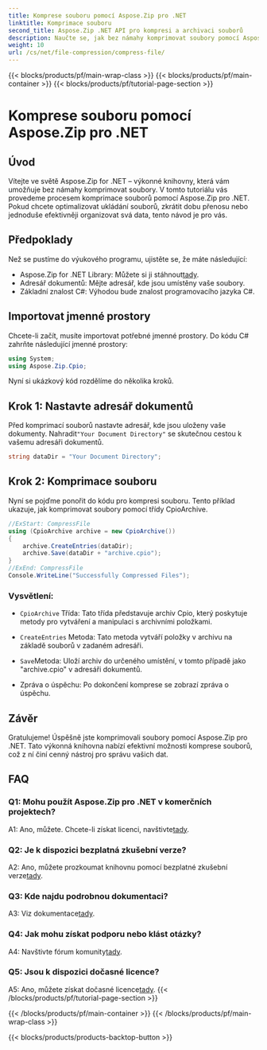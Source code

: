 ```yaml
---
title: Komprese souboru pomocí Aspose.Zip pro .NET
linktitle: Komprimace souboru
second_title: Aspose.Zip .NET API pro kompresi a archivaci souborů
description: Naučte se, jak bez námahy komprimovat soubory pomocí Aspose.Zip pro .NET. Postupujte podle našeho podrobného návodu pro efektivní správu souborů.
weight: 10
url: /cs/net/file-compression/compress-file/
---
```


{{< blocks/products/pf/main-wrap-class >}}
{{< blocks/products/pf/main-container >}}
{{< blocks/products/pf/tutorial-page-section >}}

# Komprese souboru pomocí Aspose.Zip pro .NET

## Úvod

Vítejte ve světě Aspose.Zip for .NET – výkonné knihovny, která vám umožňuje bez námahy komprimovat soubory. V tomto tutoriálu vás provedeme procesem komprimace souborů pomocí Aspose.Zip pro .NET. Pokud chcete optimalizovat ukládání souborů, zkrátit dobu přenosu nebo jednoduše efektivněji organizovat svá data, tento návod je pro vás.

## Předpoklady

Než se pustíme do výukového programu, ujistěte se, že máte následující:

-  Aspose.Zip for .NET Library: Můžete si ji stáhnout[tady](https://releases.aspose.com/zip/net/).
- Adresář dokumentů: Mějte adresář, kde jsou umístěny vaše soubory.
- Základní znalost C#: Výhodou bude znalost programovacího jazyka C#.

## Importovat jmenné prostory

Chcete-li začít, musíte importovat potřebné jmenné prostory. Do kódu C# zahrňte následující jmenné prostory:

```csharp
using System;
using Aspose.Zip.Cpio;
```

Nyní si ukázkový kód rozdělíme do několika kroků.

## Krok 1: Nastavte adresář dokumentů

 Před komprimací souborů nastavte adresář, kde jsou uloženy vaše dokumenty. Nahradit`"Your Document Directory"` se skutečnou cestou k vašemu adresáři dokumentů.

```csharp
string dataDir = "Your Document Directory";
```

## Krok 2: Komprimace souboru

Nyní se pojďme ponořit do kódu pro kompresi souboru. Tento příklad ukazuje, jak komprimovat soubory pomocí třídy CpioArchive.

```csharp
//ExStart: CompressFile
using (CpioArchive archive = new CpioArchive())
{
    archive.CreateEntries(dataDir);
    archive.Save(dataDir + "archive.cpio");
}
//ExEnd: CompressFile
Console.WriteLine("Successfully Compressed Files");
```

### Vysvětlení:

- `CpioArchive` Třída: Tato třída představuje archiv Cpio, který poskytuje metody pro vytváření a manipulaci s archivními položkami.

- `CreateEntries` Metoda: Tato metoda vytváří položky v archivu na základě souborů v zadaném adresáři.

- `Save`Metoda: Uloží archiv do určeného umístění, v tomto případě jako "archive.cpio" v adresáři dokumentů.

- Zpráva o úspěchu: Po dokončení komprese se zobrazí zpráva o úspěchu.

## Závěr

Gratulujeme! Úspěšně jste komprimovali soubory pomocí Aspose.Zip pro .NET. Tato výkonná knihovna nabízí efektivní možnosti komprese souborů, což z ní činí cenný nástroj pro správu vašich dat.

## FAQ

### Q1: Mohu použít Aspose.Zip pro .NET v komerčních projektech?

 A1: Ano, můžete. Chcete-li získat licenci, navštivte[tady](https://purchase.aspose.com/buy).

### Q2: Je k dispozici bezplatná zkušební verze?

 A2: Ano, můžete prozkoumat knihovnu pomocí bezplatné zkušební verze[tady](https://releases.aspose.com/).

### Q3: Kde najdu podrobnou dokumentaci?

 A3: Viz dokumentace[tady](https://reference.aspose.com/zip/net/).

### Q4: Jak mohu získat podporu nebo klást otázky?

 A4: Navštivte fórum komunity[tady](https://forum.aspose.com/c/zip/37).

### Q5: Jsou k dispozici dočasné licence?

 A5: Ano, můžete získat dočasné licence[tady](https://purchase.aspose.com/temporary-license/).
{{< /blocks/products/pf/tutorial-page-section >}}

{{< /blocks/products/pf/main-container >}}
{{< /blocks/products/pf/main-wrap-class >}}

{{< blocks/products/products-backtop-button >}}

